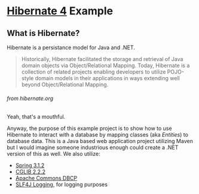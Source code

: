 # [Hibernate 4](http://www.hibernate.org/) Example


## What is Hibernate?
Hibernate is a persistance model for Java and .NET.
> Historically, Hibernate facilitated the storage and retrieval of Java domain objects via Object/Relational Mapping.  Today, Hibernate is a collection of related projects enabling developers to utilize POJO-style domain models in their applications in ways extending well beyond Object/Relational Mapping.

###### _from hibernate.org_

Yeah, that's a mouthful.

Anyway, the purpose of this example project is to show how to use Hibernate to interact with a database by mapping classes (aka _Entities_)
to database data.
This is a Java based web application project utilizing Maven but I would imagine someone industrious enough could create a .NET version of this as well.
We also utilize:

* [Spring 3.1.2](http://static.springsource.org/spring/docs/3.0.x/spring-framework-reference/html/jdbc.html)
* [CGLIB 2.2.2](https://github.com/cglib/cglib)
* [Apache Commons DBCP](http://commons.apache.org/proper/commons-dbcp/)
* [SLF4J Logging](http://www.slf4j.org/), for logging purposes


